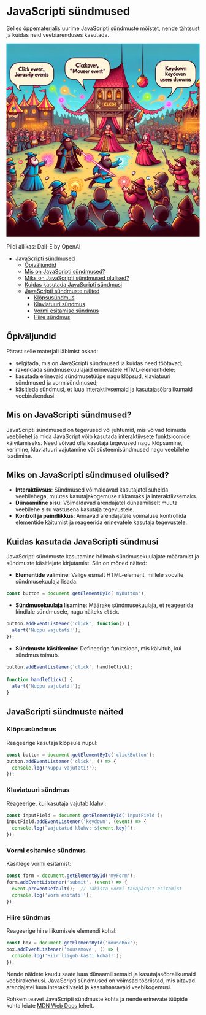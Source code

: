 # JavaScripti sündmused

Selles õppematerjalis uurime JavaScripti sündmuste mõistet, nende tähtsust ja kuidas neid veebiarenduses kasutada.

![JS Events](<JS Events.webp>)

Pildi allikas: Dall-E by OpenAI

- [JavaScripti sündmused](#javascripti-sündmused)
  - [Õpiväljundid](#õpiväljundid)
  - [Mis on JavaScripti sündmused?](#mis-on-javascripti-sündmused)
  - [Miks on JavaScripti sündmused olulised?](#miks-on-javascripti-sündmused-olulised)
  - [Kuidas kasutada JavaScripti sündmusi](#kuidas-kasutada-javascripti-sündmusi)
  - [JavaScripti sündmuste näited](#javascripti-sündmuste-näited)
    - [Klõpsusündmus](#klõpsusündmus)
    - [Klaviatuuri sündmus](#klaviatuuri-sündmus)
    - [Vormi esitamise sündmus](#vormi-esitamise-sündmus)
    - [Hiire sündmus](#hiire-sündmus)

## Õpiväljundid

Pärast selle materjali läbimist oskad:

- selgitada, mis on JavaScripti sündmused ja kuidas need töötavad;
- rakendada sündmusekuulajaid erinevatele HTML-elementidele;
- kasutada erinevaid sündmusetüüpe nagu klõpsud, klaviatuuri sündmused ja vormisündmused;
- käsitleda sündmusi, et luua interaktiivsemaid ja kasutajasõbralikumaid veebirakendusi.

## Mis on JavaScripti sündmused?

JavaScripti sündmused on tegevused või juhtumid, mis võivad toimuda veebilehel ja mida JavaScript võib kasutada interaktiivsete funktsioonide käivitamiseks. Need võivad olla kasutaja tegevused nagu klõpsamine, kerimine, klaviatuuri vajutamine või süsteemisündmused nagu veebilehe laadimine.

## Miks on JavaScripti sündmused olulised?

- **Interaktiivsus**: Sündmused võimaldavad kasutajatel suhelda veebilehega, muutes kasutajakogemuse rikkamaks ja interaktiivsemaks.
- **Dünaamiline sisu**: Võimaldavad arendajatel dünaamiliselt muuta veebilehe sisu vastusena kasutaja tegevustele.
- **Kontroll ja paindlikkus**: Annavad arendajatele võimaluse kontrollida elementide käitumist ja reageerida erinevatele kasutaja tegevustele.

## Kuidas kasutada JavaScripti sündmusi

JavaScripti sündmuste kasutamine hõlmab sündmusekuulajate määramist ja sündmuste käsitlejate kirjutamist. Siin on mõned näited:

- **Elementide valimine**: Valige esmalt HTML-element, millele soovite sündmusekuulaja lisada.

```javascript
const button = document.getElementById('myButton');
```

- **Sündmusekuulaja lisamine**: Määrake sündmusekuulaja, et reageerida kindlale sündmusele, nagu näiteks `click`.

```javascript
button.addEventListener('click', function() {
  alert('Nuppu vajutati!');
});
```

- **Sündmuste käsitlemine**: Defineerige funktsioon, mis käivitub, kui sündmus toimub.

```javascript
button.addEventListener('click', handleClick);

function handleClick() {
  alert('Nuppu vajutati!');
}
```

## JavaScripti sündmuste näited

### Klõpsusündmus

Reageerige kasutaja klõpsule nupul:

```javascript
const button = document.getElementById('clickButton');
button.addEventListener('click', () => {
  console.log('Nuppu vajutati!');
});
```

### Klaviatuuri sündmus

Reageerige, kui kasutaja vajutab klahvi:

```javascript
const inputField = document.getElementById('inputField');
inputField.addEventListener('keydown', (event) => {
  console.log(`Vajutatud klahv: ${event.key}`);
});
```

### Vormi esitamise sündmus

Käsitlege vormi esitamist:

```javascript
const form = document.getElementById('myForm');
form.addEventListener('submit', (event) => {
  event.preventDefault();  // Takista vormi tavapärast esitamist
  console.log('Vorm esitati!');
});
```

### Hiire sündmus

Reageerige hiire liikumisele elemendi kohal:

```javascript
const box = document.getElementById('mouseBox');
box.addEventListener('mousemove', () => {
  console.log('Hiir liigub kasti kohal!');
});
```

Nende näidete kaudu saate luua dünaamilisemaid ja kasutajasõbralikumaid veebirakendusi. JavaScripti sündmused on võimsad tööriistad, mis aitavad arendajatel luua interaktiivseid ja kaasahaaravaid veebikogemusi.

Rohkem teavet JavaScripti sündmuste kohta ja nende erinevate tüüpide kohta leiate [MDN Web Docs](https://developer.mozilla.org/en-US/docs/Web/Events) lehelt.
